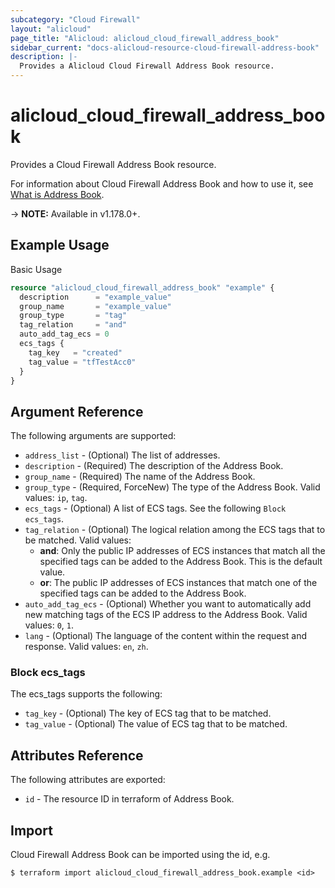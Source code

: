 ```yaml
---
subcategory: "Cloud Firewall"
layout: "alicloud"
page_title: "Alicloud: alicloud_cloud_firewall_address_book"
sidebar_current: "docs-alicloud-resource-cloud-firewall-address-book"
description: |-
  Provides a Alicloud Cloud Firewall Address Book resource.
---
```


# alicloud\_cloud\_firewall\_address\_book

Provides a Cloud Firewall Address Book resource.

For information about Cloud Firewall Address Book and how to use it, see [What is Address Book](https://www.alibabacloud.com/help/en/cloud-firewall/latest/describeaddressbook).

-> **NOTE:** Available in v1.178.0+.

## Example Usage

Basic Usage

```terraform
resource "alicloud_cloud_firewall_address_book" "example" {
  description      = "example_value"
  group_name       = "example_value"
  group_type       = "tag"
  tag_relation     = "and"
  auto_add_tag_ecs = 0
  ecs_tags {
    tag_key   = "created"
    tag_value = "tfTestAcc0"
  }
}
```

## Argument Reference

The following arguments are supported:

* `address_list` - (Optional) The list of addresses.
* `description` - (Required) The description of the Address Book.
* `group_name` - (Required) The name of the Address Book.
* `group_type` - (Required, ForceNew) The type of the Address Book. Valid values:  `ip`, `tag`.
* `ecs_tags` - (Optional) A list of ECS tags. See the following `Block ecs_tags`.
* `tag_relation` - (Optional) The logical relation among the ECS tags that to be matched. Valid values:
  - **and**: Only the public IP addresses of ECS instances that match all the specified tags can be added to the Address Book. This is the default value.
  - **or**: The public IP addresses of ECS instances that match one of the specified tags can be added to the Address Book.
* `auto_add_tag_ecs` - (Optional) Whether you want to automatically add new matching tags of the ECS IP address to the Address Book. Valid values: `0`, `1`.
* `lang` - (Optional) The language of the content within the request and response. Valid values: `en`, `zh`.

### Block ecs_tags

The ecs_tags supports the following:

* `tag_key` - (Optional) The key of ECS tag that to be matched.
* `tag_value` - (Optional) The value of ECS tag that to be matched.

## Attributes Reference

The following attributes are exported:

* `id` - The resource ID in terraform of Address Book.

## Import

Cloud Firewall Address Book can be imported using the id, e.g.

```shell
$ terraform import alicloud_cloud_firewall_address_book.example <id>
```